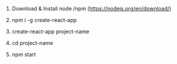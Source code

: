 1. Download & Install node /npm (https://nodejs.org/en/download/)

2. npm i -g create-react-app

3. create-react-app project-name

4. cd project-name

5. npm start
